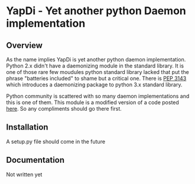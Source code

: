 # YapDi - Yet another python Daemon implementation #

## Overview ##

As the name implies YapDi is yet another python daemon implementation. Python 2.x didn't have a daemonizing module in the standard library. It is one of those rare few moudules python standard library lacked that put the phrase "batteries included" to shame but a critical one. There is [PEP 3143](http://www.python.org/dev/peps/pep-3143/) which introduces a daemonizing package to python 3.x standard library.

Python community is scattered with so many daemon implementations and this is one of them. This module is a modified version of a code posted [here](http://www.jejik.com/articles/2007/02/a_simple_unix_linux_daemon_in_python/). So any compliments should go there first.

## Installation ##

A setup.py file should come in the future

## Documentation ##

Not written yet
